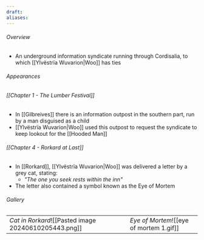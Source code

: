 ```yaml
---
draft: 
aliases:
---
```

###### Overview
- An underground information syndicate running through Cordisalia, to which [[Ylvëstrïa Wuvarion|Woo]] has ties
###### Appearances
###### [[Chapter 1 - The Lumber Festival]]
- In [[Gilbreives]] there is an information outpost in the southern part, run by a man disguised as a child
- [[Ylvëstrïa Wuvarion|Woo]] used this outpost to request the syndicate to keep lookout for the [[Hooded Man]]
###### [[Chapter 4 - Rorkard at Last]]
- In [[Rorkard]], [[Ylvëstrïa Wuvarion|Woo]] was delivered a letter by a grey cat, stating:
	- *"The one you seek rests within the inn"*
- The letter also contained a symbol known as the Eye of Mortem
###### Gallery
|                                                      |                                         |
| ---------------------------------------------------- | --------------------------------------- |
| *Cat in Rorkard*![[Pasted image 20240610205443.png]] | *Eye of Mortem*![[eye of mortem 1.gif]] |
